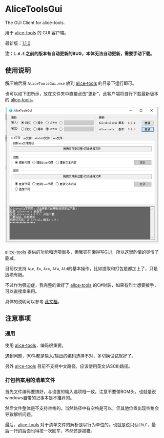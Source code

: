 # AliceToolsGui
The GUI Client for alice-tools.

用于 [alice-tools](https://github.com/nunuhara/alice-tools) 的 GUI 客户端。

最新版：[1.1.0](https://github.com/differentrain/AliceToolsGui/releases/download/1.1.0/AliceToolsGui1.1.0.zip)

**注：`1.0.5` 之前的版本有自动更新的BUG，本体无法自动更新，需要手动下载。**

## 使用说明

解压缩后将 `AliceToolsGui.exe` 放到 [alice-tools](https://github.com/nunuhara/alice-tools) 的目录下运行即可。

也可以如下图所示，放在文件夹中直接点击“更新”，此客户端将自行下载最新版本的 [alice-tools](https://github.com/nunuhara/alice-tools)。

![ScreenShot](https://raw.githubusercontent.com/differentrain/AliceToolsGui/main/Resources/ScreenShot.png)

[alice-tools](https://github.com/nunuhara/alice-tools) 提供的功能和选项很多，但我实在懒得写GUI，所以这里酌情的尽情了删减。

目前仅支持 `Ain`, `Ex`, `Acx`, `Afa`, `Ald`的基本操作，比如提取和打包是都加上了，只是选项有限。

不过作为强迫症，我完整的做好了 [alice-tools](https://github.com/nunuhara/alice-tools) 的C#封装，如果有烈士想要接手，可以直接拿来用。

具体的说明可以参考 [此文档](https://github.com/differentrain/AliceToolsProxies/blob/master/docs/AliceToolsProxies/AliceToolsProxy.md)。

## 注意事项

### 通用

使用 [alice-tools](https://github.com/nunuhara/alice-tools)，编码很重要。

遇到问题，90%都是输入/输出的编码选择不对，多切换试试就好了。

另外 [alice-tools](https://github.com/nunuhara/alice-tools) 目前不支持中文路径，应该使用英文(ASCII)路径。

### 打包档案用的清单文件

首先文件编码要搞好，与设置的输入选项相一致。注意不要带BOM头，也就是说windows自带的记事本是不推荐的。

然后文件整体是不支持空格的，当然路径中有空格是可以，但其他位置出现空格会导致解析问题。

最后，[alice-tools](https://github.com/nunuhara/alice-tools) 对于清单文件的解析是以行为单位的，也就是说只认`CRLF`，最后一行的后面也得按一次回车，不然还是报错。
